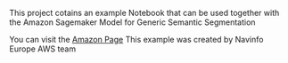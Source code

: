 This project cotains an example Notebook that can be used together with the Amazon Sagemaker Model for Generic Semantic Segmentation

You can visit the [Amazon Page](https://aws.amazon.com/marketplace/seller-profile?id=a3385dfd-dbc5-436b-95c1-49165ef795b8)
This example was created by Navinfo Europe AWS team